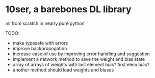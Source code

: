 # 10ser, a barebones DL library

ml from scratch in nearly pure python

TODO:

- make typesafe with errors
- improve backpropogation
- increase ease of use by improving error handling and suggestion
- implement a network method to save the weight and bias state
 - array of arrays of weights with last element bias? first elem bias?
 - another method should load weights and biases



